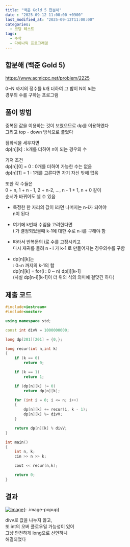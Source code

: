 ```yaml
---
title: "백준 Gold 5 합분해"
date : "2025-09-12 11:00:00 +0900"
last_modified_at: "2025-09-12T11:00:00"
categories:
  - 코딩 테스트
tags:
  - 수학
  - 다이나믹 프로그래밍
---
```


## 합분해 (백준 Gold 5)
<https://www.acmicpc.net/problem/2225><br>

0~N 까지의 정수를 k개 더하여 그 합이 N이 되는<br>
경우의 수를 구하는 프로그램<br>

## 풀이 방법
중복된 값을 이용하는 것이 보였으므로 dp를 이용하였다<br>
그리고 top - down 방식으로 풀었다<br>

점화식을 세우자면<br>
dp[n][k] : k개를 더하여 n이 되는 경우의 수<br>

기저 조건<br>
dp[n][0] = 0 : 0개를 더하여 가능한 수는 없음 <br>
dp[n][1] = 1 : 1개를 고른다면 자기 자신 밖에 없음<br>

또한 각 수들은<br>
0 + n, 1 + n - 1, 2 + n-2, ..., n - 1 + 1, n + 0 같이<br>
순서가 바뀌어도 셀 수 있음<br>

- 특정한 한 자리의 값이 i라면 나머지는 n-i가 되어야<br>
  n이 된다<br>
- 여기에 k번째 수임을 고려한다면<br>
  i 가 결정되었을때 k-1에 대한 수로 n-i를 구해야 함<br>

- 따라서 반복문의 i로 수를 고정시키고<br>
  다시 재귀를 돌려 n - i 가 k-1 로 만들어지는 경우의수를 구함<br>

- dp[n][k]는<br>
  : 0~n 까지의 k-1의 합<br>
   dp[n][k] = for(i : 0 ~ n) dp[i][k-1]<br>
   (사실 dp[n-i][k-1]이 더 위의 식의 의미에 걸맞긴 하다)<br>

## 제출 코드

```cpp
#include<iostream>
#include<vector>

using namespace std;

const int divV = 1000000000;

long dp[201][201] = {0,};

long recur(int n,int k)
{
	if (k == 0)
		return 0;

	if (k == 1)
		return 1;

	if (dp[n][k] != 0)
		return dp[n][k];

	for (int i = 0; i <= n; i++)
	{
		dp[n][k] += recur(i, k - 1);
		dp[n][k] %= divV;
	}

	return dp[n][k] % divV;
}

int main()
{
	int n, k;
	cin >> n >> k;

	cout << recur(n,k);

	return 0;
}
```

## 결과
[![Image](https://github.com/user-attachments/assets/8e969205-6b0c-4d37-88e5-1344bb550a66)](https://github.com/user-attachments/assets/8e969205-6b0c-4d37-88e5-1344bb550a66){: .image-popup}<br>

divv로 값을 나누지 않고,<br>
또 int의 오버 플로우일 가능성이 있어<br>
그냥 안전하게 long으로 선언하니<br>
해결되었다<br>